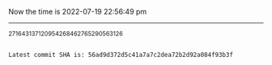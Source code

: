 Now the time is 2022-07-19 22:56:49 pm

---

<small>271643137120954268462765290563126</small>

```txt

Latest commit SHA is: 56ad9d372d5c41a7a7c2dea72b2d92a084f93b3f
```
